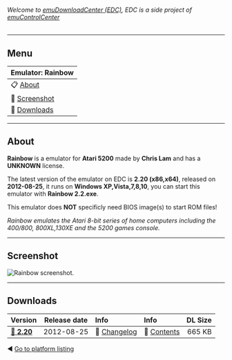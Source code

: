 ###### Welcome to [emuDownloadCenter (EDC)](https://github.com/PhoenixInteractiveNL/emuDownloadCenter/wiki/), EDC is a side project of [emuControlCenter](https://github.com/PhoenixInteractiveNL/emuControlCenter/wiki/)
***
## Menu
| **Emulator: Rainbow** |
|:---------|
| :clipboard: [About](#about) |
| :sunrise: [Screenshot](#screenshot) |
| :floppy_disk: [Downloads](#downloads) |
***
## About
**Rainbow** is a emulator for **Atari 5200** made by **Chris Lam** and has a **UNKNOWN** license.

The latest version of the emulator on EDC is **2.20 (x86,x64)**, released on **2012-08-25**, it runs on **Windows XP,Vista,7,8,10**, you can start this emulator with **Rainbow 2.2.exe**.

This emulator does **NOT** specificly need BIOS image(s) to start ROM files!

_Rainbow emulates the Atari 8-bit series of home computers including the 400/800, 800XL,130XE and the 5200 games console._
***
## Screenshot
![](https://raw.githubusercontent.com/PhoenixInteractiveNL/emuDownloadCenter/master/hooks/rainbow/screen.jpg "Rainbow screenshot.")
***
## Downloads
| Version  | Release date  | Info       | Info       | DL Size    |
|:---------|:-------------:|:-----------|:-----------|-----------:|
| [:floppy_disk: **2.20**](https://github.com/PhoenixInteractiveNL/edc-repo0001/raw/master/rainbow/2.20.7z) | 2012-08-25 | :page_facing_up: [Changelog](https://github.com/PhoenixInteractiveNL/edc-repo0001/blob/master/rainbow/2.20_changelog.txt) | :mag_right: [Contents](https://github.com/PhoenixInteractiveNL/edc-repo0001/blob/master/rainbow/2.20_contents.txt) | 665 KB |

:arrow_backward: [Go to platform listing](https://github.com/PhoenixInteractiveNL/emuDownloadCenter/wiki/EDC-Platform-List)
